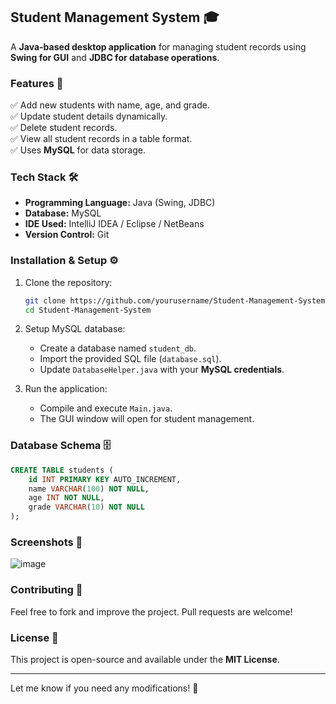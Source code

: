 ## **Student Management System** 🎓  
A **Java-based desktop application** for managing student records using **Swing for GUI** and **JDBC for database operations**.

### **Features** 🚀  
✅ Add new students with name, age, and grade.  
✅ Update student details dynamically.  
✅ Delete student records.  
✅ View all student records in a table format.  
✅ Uses **MySQL** for data storage.  

### **Tech Stack** 🛠  
- **Programming Language:** Java (Swing, JDBC)  
- **Database:** MySQL  
- **IDE Used:** IntelliJ IDEA / Eclipse / NetBeans  
- **Version Control:** Git  

### **Installation & Setup** ⚙️  
1. Clone the repository:  
   ```bash
   git clone https://github.com/yourusername/Student-Management-System.git
   cd Student-Management-System
   ```
2. Setup MySQL database:
   - Create a database named `student_db`.  
   - Import the provided SQL file (`database.sql`).  
   - Update `DatabaseHelper.java` with your **MySQL credentials**.  

3. Run the application:  
   - Compile and execute `Main.java`.  
   - The GUI window will open for student management.  

### **Database Schema** 🗄  
```sql
CREATE TABLE students (
    id INT PRIMARY KEY AUTO_INCREMENT,
    name VARCHAR(100) NOT NULL,
    age INT NOT NULL,
    grade VARCHAR(10) NOT NULL
);
```

### **Screenshots** 📸  
![image](https://github.com/user-attachments/assets/b4c59064-83e8-44cb-be17-873d75e6acb8)


### **Contributing** 🤝  
Feel free to fork and improve the project. Pull requests are welcome!  

### **License** 📝  
This project is open-source and available under the **MIT License**.  

---

Let me know if you need any modifications! 🚀
